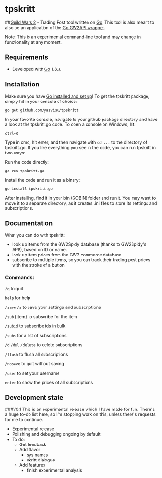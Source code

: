 # tpskritt

##[Guild Wars 2](https://www.guildwars2.com/en-gb/) - Trading Post tool written on [Go](http://golang.org/).
This tool is also meant to also be an application of the [Go GW2API wrapper](https://github.com/yasvisu/gw2api).

Note:
This is an experimental command-line tool and may change in functionality at any moment.

## Requirements

* Developed with [Go](http://golang.org/) 1.3.3. 

## Installation
Make sure you have [Go installed and set up](http://golang.org/doc/install)!
To get the tpskritt package, simply hit in your console of choice:

    go get github.com/yasvisu/tpskritt

In your favorite console, navigate to your github package directory and have a look at the tpskritt.go code.
To open a console on Windows, hit:

    ctrl+R

Type in cmd, hit enter, and then navigate with `cd ...` to the directory of tpskritt.go.
If you like everything you see in the code, you can run tpskritt in two ways:

Run the code directly:

    go run tpskritt.go

Install the code and run it as a binary:

    go install tpskritt.go

After installing, find it in your bin (GOBIN) folder and run it. You may want to move it to a separate directory, as it creates .ini files to store its settings and subscriptions.

## Documentation
What you can do with tpskritt:
- look up items from the GW2Spidy database (thanks to GW2Spidy's API!), based on ID or name.
- look up item prices from the GW2 commerce database.
- subscribe to multiple items, so you can track their trading post prices with the stroke of a button

### Commands:
  `/q` to quit
  
  `help` for help
  
  `/save` `/s` to save your settings and subscriptions
  
  `/sub` {item} to subscribe for the item
  
  `/subid` to subscribe ids in bulk
  
  `/subs` for a list of subscriptions
  
  `/d` `/del` `/delete` to delete subscriptions
  
  `/flush` to flush all subscriptions
  
  `/nosave` to quit without saving
  
  `/user` to set your username
  
  `enter` to show the prices of all subscriptions

## Development state
###V0.1
This is an experimental release which I have made for fun. There's a huge to-do list here, so I'm stopping work on this, unless there's requests for me to continue.
* Experimental release
* Polishing and debugging ongoing by default
* To do:
  * Get feedback
  * Add flavor
      * sys names
      * skritt dialogue
  * Add features
      * finish experimental analysis
